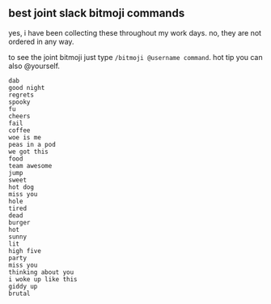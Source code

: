 ## best joint slack bitmoji commands
yes, i have been collecting these throughout my work days. no, they are not ordered in any way.

to see the joint bitmoji just type `/bitmoji @username command`. hot tip you can also @yourself.

```
dab
good night
regrets
spooky
fu
cheers
fail
coffee
woe is me
peas in a pod
we got this
food
team awesome
jump
sweet
hot dog
miss you
hole
tired
dead
burger
hot
sunny
lit
high five
party
miss you
thinking about you
i woke up like this
giddy up
brutal
```
